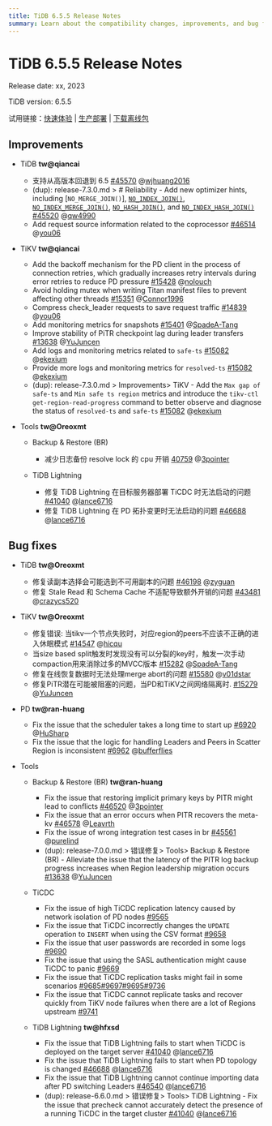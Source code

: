 ```yaml
---
title: TiDB 6.5.5 Release Notes
summary: Learn about the compatibility changes, improvements, and bug fixes in TiDB 6.5.5.
---
```


# TiDB 6.5.5 Release Notes

Release date: xx, 2023

TiDB version: 6.5.5

试用链接：[快速体验](https://docs.pingcap.com/zh/tidb/v6.5/quick-start-with-tidb) | [生产部署](https://docs.pingcap.com/zh/tidb/v6.5/production-deployment-using-tiup) | [下载离线包](https://cn.pingcap.com/product-community/?version=v6.5.5#version-list)

## Improvements

+ TiDB **tw@qiancai**

    - 支持从高版本回退到 6.5 [#45570](https://github.com/pingcap/tidb/issues/45570) @[wjhuang2016](https://github.com/wjhuang2016)
    - (dup): release-7.3.0.md > # Reliability - Add new optimizer hints, including [`NO_MERGE_JOIN()`], [`NO_INDEX_JOIN()`](/optimizer-hints.md#no_index_joint1_name--tl_name-), [`NO_INDEX_MERGE_JOIN()`](/optimizer-hints.md#no_index_merge_joint1_name--tl_name-), [`NO_HASH_JOIN()`](/optimizer-hints.md#no_hash_joint1_name--tl_name-), and [`NO_INDEX_HASH_JOIN()`](/optimizer-hints.md#no_index_hash_joint1_name--tl_name-) [#45520](https://github.com/pingcap/tidb/issues/45520) @[qw4990](https://github.com/qw4990)
    - Add request source information related to the coprocessor [#46514](https://github.com/pingcap/tidb/issues/46514) @[you06](https://github.com/you06)

+ TiKV **tw@qiancai**

    - Add the backoff mechanism for the PD client in the process of connection retries, which gradually increases retry intervals during error retries to reduce PD pressure [#15428](https://github.com/tikv/tikv/issues/15428) @[nolouch](https://github.com/nolouch)
    - Avoid holding mutex when writing Titan manifest files to prevent affecting other threads [#15351](https://github.com/tikv/tikv/issues/15351) @[Connor1996](https://github.com/Connor1996)
    - Compress check_leader requests to save request traffic [#14839](https://github.com/tikv/tikv/issues/14839) @[you06](https://github.com/you06)
    - Add monitoring metrics for snapshots [#15401](https://github.com/tikv/tikv/issues/15401) @[SpadeA-Tang](https://github.com/SpadeA-Tang)
    -  Improve stability of PiTR checkpoint lag during leader transfers [#13638](https://github.com/tikv/tikv/issues/13638) @[YuJuncen](https://github.com/YuJuncen)
    -  Add logs and monitoring metrics related to `safe-ts` [#15082](https://github.com/tikv/tikv/issues/15082) @[ekexium](https://github.com/ekexium)
    - Provide more logs and monitoring metrics for `resolved-ts` [#15082](https://github.com/tikv/tikv/issues/15082) @[ekexium](https://github.com/ekexium)
    - (dup): release-7.3.0.md > Improvements> TiKV - Add the `Max gap of safe-ts` and `Min safe ts region` metrics and introduce the `tikv-ctl get-region-read-progress` command to better observe and diagnose the status of `resolved-ts` and `safe-ts` [#15082](https://github.com/tikv/tikv/issues/15082) @[ekexium](https://github.com/ekexium)

+ Tools **tw@Oreoxmt**

    + Backup & Restore (BR)

        - 减少日志备份 resolve lock 的 cpu 开销 [40759](https://github.com/pingcap/tidb/issues/40759) @[3pointer](https://github.com/3pointer)

    + TiDB Lightning

        - 修复 TiDB Lightning 在目标服务器部署 TiCDC 时无法启动的问题 [#41040](https://github.com/pingcap/tidb/issues/41040) @[lance6716](https://github.com/lance6716)
        - 修复 TiDB Lightning 在 PD 拓扑变更时无法启动的问题 [#46688](https://github.com/pingcap/tidb/issues/46688) @[lance6716](https://github.com/lance6716)

## Bug fixes

+ TiDB **tw@Oreoxmt**

    - 修复读副本选择会可能选到不可用副本的问题 [#46198](https://github.com/pingcap/tidb/issues/46198) @[zyguan](https://github.com/zyguan)
    - 修复 Stale Read 和 Schema Cache 不适配导致额外开销的问题 [#43481](https://github.com/pingcap/tidb/issues/43481) @[crazycs520](https://github.com/crazycs520)

+ TiKV **tw@Oreoxmt**

    - 修复错误: 当tikv一个节点失败时，对应region的peers不应该不正确的进入休眠模式 [#14547](https://github.com/tikv/tikv/issues/14547) @[hicqu](https://github.com/hicqu)
    - 当size based split触发时发现没有可以分裂的key时，触发一次手动compaction用来消除过多的MVCC版本 [#15282](https://github.com/tikv/tikv/issues/15282) @[SpadeA-Tang](https://github.com/SpadeA-Tang)
    - 修复在线恢复数据时无法处理merge abort的问题 [#15580](https://github.com/tikv/tikv/issues/15580) @[v01dstar](https://github.com/v01dstar)
    - 修复PiTR潜在可能被阻塞的问题，当PD和TiKV之间网络隔离时. [#15279](https://github.com/tikv/tikv/issues/15279) @[YuJuncen](https://github.com/YuJuncen)

+ PD **tw@ran-huang**

    - Fix the issue that the scheduler takes a long time to start up [#6920](https://github.com/tikv/pd/issues/6920) @[HuSharp](https://github.com/HuSharp)
    - Fix the issue that the logic for handling Leaders and Peers in Scatter Region is inconsistent [#6962](https://github.com/tikv/pd/issues/6962) @[bufferflies](https://github.com/bufferflies)

+ Tools

    + Backup & Restore (BR) **tw@ran-huang**

        - Fix the issue that restoring implicit primary keys by PITR might lead to conflicts [#46520](https://github.com/pingcap/tidb/issues/46520) @[3pointer](https://github.com/3pointer)
        - Fix the issue that an error occurs when PITR recovers the meta-kv [#46578](https://github.com/pingcap/tidb/issues/46578) @[Leavrth](https://github.com/Leavrth)
        - Fix the issue of wrong integration test cases in br [#45561](https://github.com/pingcap/tidb/issues/46561) @[purelind](https://github.com/purelind)
        - (dup): release-7.0.0.md > 错误修复> Tools> Backup & Restore (BR) - Alleviate the issue that the latency of the PITR log backup progress increases when Region leadership migration occurs [#13638](https://github.com/tikv/tikv/issues/13638) @[YuJuncen](https://github.com/YuJuncen)

    + TiCDC

        - Fix the issue of high TiCDC replication latency caused by network isolation of PD nodes [#9565](https://github.com/pingcap/tiflow/issues/9565)
        - Fix the issue that TiCDC incorrectly changes the `UPDATE` operation to `INSERT` when using the CSV format [#9658](https://github.com/pingcap/tiflow/issues/9658)
        <!--以上 **tw@ran-huang**-->
        - Fix the issue that user passwords are recorded in some logs [#9690](https://github.com/pingcap/tiflow/issues/9690)
        - Fix the issue that using the SASL authentication might cause TiCDC to panic [#9669](https://github.com/pingcap/tiflow/issues/9669)
        - Fix the issue that TiCDC replication tasks might fail in some scenarios [#9685](https://github.com/pingcap/tiflow/issues/9685)[#9697](https://github.com/pingcap/tiflow/issues/9697)[#9695](https://github.com/pingcap/tiflow/issues/9695)[#9736](https://github.com/pingcap/tiflow/issues/9736)
        - Fix the issue that TiCDC cannot replicate tasks and recover quickly from TiKV node failures when there are a lot of Regions upstream [#9741](https://github.com/pingcap/tiflow/issues/9741)
         <!--以上 **tw@hfxsd**-->
    + TiDB Lightning **tw@hfxsd**

        - Fix the issue that TiDB Lightning fails to start when TiCDC is deployed on the target server [#41040](https://github.com/pingcap/tidb/issues/41040) @[lance6716](https://github.com/lance6716)
        - Fix the issue that TiDB Lightning fails to start when PD topology is changed [#46688](https://github.com/pingcap/tidb/issues/46688) @[lance6716](https://github.com/lance6716)
        - Fix the issue that TiDB Lightning cannot continue importing data after PD switching Leaders [#46540](https://github.com/pingcap/tidb/issues/46540) @[lance6716](https://github.com/lance6716)
        - (dup): release-6.6.0.md > 错误修复> Tools> TiDB Lightning - Fix the issue that precheck cannot accurately detect the presence of a running TiCDC in the target cluster [#41040](https://github.com/pingcap/tidb/issues/41040) @[lance6716](https://github.com/lance6716)
